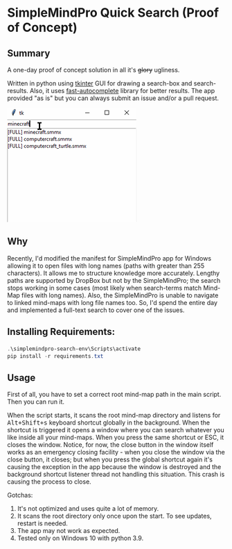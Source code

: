 # SimpleMindPro Quick Search (Proof of Concept)

## Summary

A one-day proof of concept solution in all it's ~~glory~~ ugliness.

Written in python using [tkinter](https://docs.python.org/3/library/tkinter.html) GUI for drawing a search-box and search-results. Also, it uses [fast-autocomplete](https://pypi.org/project/fast-autocomplete/) library for better results. The app provided "as is" but you can always submit an issue and/or a pull request.

![Demo](readme-images/demo.gif)

## Why

Recently, I'd modified the manifest for SimpleMindPro app for Windows allowing it to open files with long names (paths with greater than 255 characters). It allows me to structure knowledge more accurately. Lengthy paths are supported by DropBox but not by the SimpleMindPro; the search stops working in some cases (most likely when search-terms match Mind-Map files with long names). Also, the SimpleMindPro is unable to navigate to linked mind-maps with long file names too. So, I'd spend the entire day and implemented a full-text search to cover one of the issues.

## Installing Requirements:

````ps1
.\simplemindpro-search-env\Scripts\activate
pip install -r requirements.txt
````

## Usage

First of all, you have to set a correct root mind-map path in the main script. Then you can run it.

When the script starts, it scans the root mind-map directory and listens for <kbd>Alt+Shift+s</kbd> keyboard shortcut globally in the background. When the shortcut is triggered it opens a window where you can search whatever you like inside all your mind-maps. When you press the same shortcut or ESC, it closes the window. Notice, for now, the close button in the window itself works as an emergency closing facility - when you close the window via the close button, it closes; but when you press the global shortcut again it's causing the exception in the app because the window is destroyed and the background shortcut listener thread not handling this situation. This crash is causing the process to close.

Gotchas:

1. It's not optimized and uses quite a lot of memory.
2. It scans the root directory only once upon the start. To see updates, restart is needed.
3. The app may not work as expected.
4. Tested only on Windows 10 with python 3.9.
